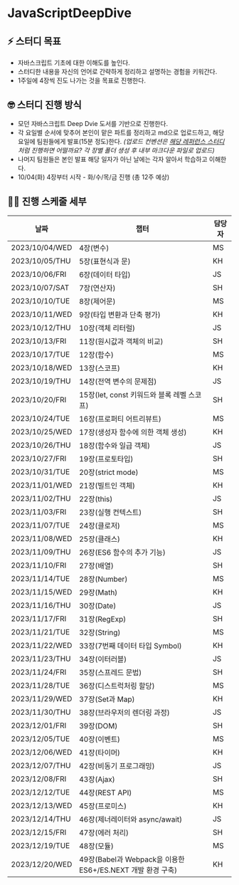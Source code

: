 # JavaScriptDeepDive


## ⚡️ 스터디 목표

- 자바스크립트 기초에 대한 이해도를 높인다.
- 스터디한 내용을 자신의 언어로 간략하게 정리하고 설명하는 경험을 키워간다.
- 1주일에 4장씩 진도 나가는 것을 목표로 진행한다.


## 🤓 스터디 진행 방식

- 모던 자바스크립트 Deep Dvie 도서를 기반으로 진행한다.
- 각 요일별 순서에 맞추어 본인이 맡은 파트를 정리하고 md으로 업로드하고, 해당 요일에 팀원들에게 발표(15분 정도)한다.
  *(업로드 컨벤션은 [해당 레퍼런스 스터디](https://github.com/suu3/js_deepdive_study/tree/main/05.%ED%91%9C%ED%98%84%EC%8B%9D%EA%B3%BC%20%EB%AC%B8) 처럼 진행하면 어떨까요? 각 장별 폴더 생성 후 내부 마크다운 파일로 업로드)*
- 나머지 팀원들은 본인 발표 해당 일자가 아닌 날에는 각자 알아서 학습하고 이해한다.
- 10/04(화) 4장부터 시작 - 화/수/목/금 진행 (총 12주 예상)


## 🧑‍💻 진행 스케줄 세부

| 날짜 | 챕터 | 담당자 |
| --- | --- | --- |
| 2023/10/04/WED | 4장(변수) | MS |
| 2023/10/05/THU | 5장(표현식과 문) | KH |
| 2023/10/06/FRI | 6장(데이터 타입) | JS |
| 2023/10/07/SAT | 7장(연산자) | SH |
| 2023/10/10/TUE | 8장(제어문) | MS |
| 2023/10/11/WED | 9장(타입 변환과 단축 평가) | KH |
| 2023/10/12/THU | 10장(객체 리터럴) | JS |
| 2023/10/13/FRI | 11장(원시값과 객체의 비교) | SH |
| 2023/10/17/TUE | 12장(함수) | MS |
| 2023/10/18/WED | 13장(스코프) | KH |
| 2023/10/19/THU | 14장(전역 변수의 문제점) | JS |
| 2023/10/20/FRI | 15장(let, const 키워드와 블록 레벨 스코프) | SH |
| 2023/10/24/TUE | 16장(프로퍼티 어트리뷰트) | MS |
| 2023/10/25/WED | 17장(생성자 함수에 의한 객체 생성) | KH |
| 2023/10/26/THU | 18장(함수와 일급 객체) | JS |
| 2023/10/27/FRI | 19장(프로토타입) | SH |
| 2023/10/31/TUE | 20장(strict mode) | MS |
| 2023/11/01/WED | 21장(빌트인 객체) | KH |
| 2023/11/02/THU | 22장(this) | JS |
| 2023/11/03/FRI | 23장(실행 컨텍스트) | SH |
| 2023/11/07/TUE | 24장(클로저) | MS |
| 2023/11/08/WED | 25장(클래스) | KH |
| 2023/11/09/THU | 26장(ES6 함수의 추가 기능) | JS |
| 2023/11/10/FRI | 27장(배열) | SH |
| 2023/11/14/TUE | 28장(Number) | MS |
| 2023/11/15/WED | 29장(Math) | KH |
| 2023/11/16/THU | 30장(Date) | JS |
| 2023/11/17/FRI | 31장(RegExp) | SH |
| 2023/11/21/TUE | 32장(String) | MS |
| 2023/11/22/WED | 33장(7번째 데이터 타입 Symbol) | KH |
| 2023/11/23/THU | 34장(이터러블) | JS |
| 2023/11/24/FRI | 35장(스프레드 문법) | SH |
| 2023/11/28/TUE | 36장(디스트럭처링 할당) | MS |
| 2023/11/29/WED | 37장(Set과 Map) | KH |
| 2023/11/30/THU | 38장(브라우저의 렌더링 과정) | JS |
| 2023/12/01/FRI | 39장(DOM) | SH |
| 2023/12/05/TUE | 40장(이벤트) | MS |
| 2023/12/06/WED | 41장(타이머) | KH |
| 2023/12/07/THU | 42장(비동기 프로그래밍) | JS |
| 2023/12/08/FRI | 43장(Ajax) | SH |
| 2023/12/12/TUE | 44장(REST API) | MS |
| 2023/12/13/WED | 45장(프로미스) | KH |
| 2023/12/14/THU | 46장(제너레이터와 async/await) | JS |
| 2023/12/15/FRI | 47장(에러 처리) | SH |
| 2023/12/19/TUE | 48장(모듈) | MS |
| 2023/12/20/WED | 49장(Babel과 Webpack을 이용한 ES6+/ES.NEXT 개발 환경 구축) | KH |

